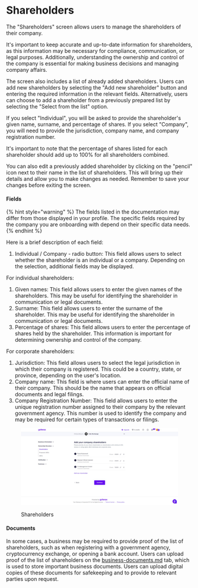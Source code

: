 # Shareholders

The "Shareholders" screen allows users to manage the shareholders of their company.

It's important to keep accurate and up-to-date information for shareholders, as this information may be necessary for compliance, communication, or legal purposes. Additionally, understanding the ownership and control of the company is essential for making business decisions and managing company affairs.

The screen also includes a list of already added shareholders. Users can add new shareholders by selecting the "Add new shareholder" button and entering the required information in the relevant fields. Alternatively, users can choose to add a shareholder from a previously prepared list by selecting the "Select from the list" option.

If you select "Individual", you will be asked to provide the shareholder's given name, surname, and percentage of shares. If you select "Company", you will need to provide the jurisdiction, company name, and company registration number.

It's important to note that the percentage of shares listed for each shareholder should add up to 100% for all shareholders combined.

You can also edit a previously added shareholder by clicking on the "pencil" icon next to their name in the list of shareholders. This will bring up their details and allow you to make changes as needed. Remember to save your changes before exiting the screen.

#### Fields

{% hint style="warning" %}
The fields listed in the documentation may differ from those displayed in your profile. The specific fields required by the company you are onboarding with depend on their specific data needs.
{% endhint %}

Here is a brief description of each field:

1. Individual / Company - radio button: This field allows users to select whether the shareholder is an individual or a company. Depending on the selection, additional fields may be displayed.

For individual shareholders:

1. Given names: This field allows users to enter the given names of the shareholders. This may be useful for identifying the shareholder in communication or legal documents.
2. Surname: This field allows users to enter the surname of the shareholder. This may be useful for identifying the shareholder in communication or legal documents.
3. Percentage of shares: This field allows users to enter the percentage of shares held by the shareholder. This information is important for determining ownership and control of the company.

For corporate shareholders:

1. Jurisdiction: This field allows users to select the legal jurisdiction in which their company is registered. This could be a country, state, or province, depending on the user's location.
2. Company name: This field is where users can enter the official name of their company. This should be the name that appears on official documents and legal filings.
3. Company Registration Number: This field allows users to enter the unique registration number assigned to their company by the relevant government agency. This number is used to identify the company and may be required for certain types of transactions or filings.

<figure><img src="../../../.gitbook/assets/Shareholders_NW.png" alt="Shareholders"><figcaption><p>Shareholders</p></figcaption></figure>

#### Documents

In some cases, a business may be required to provide proof of the list of shareholders, such as when registering with a government agency, cryptocurrency exchange, or opening a bank account. Users can upload proof of the list of shareholders on the [business-documents.md](../verification/business-documents.md "mention") tab, which is used to store important business documents. Users can upload digital copies of these documents for safekeeping and to provide to relevant parties upon request.
